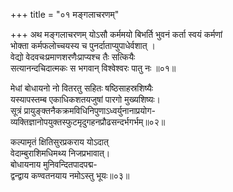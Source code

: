 +++
title = "०१ मङ्गलाचरणम्"

+++
अथ मङ्गलाचरणम्
योऽसौ कर्ममयो बिभर्ति भुवनं कर्ता स्वयं कर्मणां  
भोक्ता कर्मफलोच्चयस्य च पुनर्दाताप्युपाधेर्वशात्  ।  
वेद्यो वेदवचःप्रमाणशरणैःप्राप्यश्च तैः सत्कियैः  
सत्यानन्दचिदात्मकः स भगवान् विश्वेश्वरः पातु नः ॥०१॥

मेधां बोधायनो नो वितरतु सहितः षष्ठिसाहस्रशिष्यैः  
यस्यापस्तम्ब एकाधिकशतयजुषां पारगो मुख्यशिष्यः।  
सूत्रं प्रायुङ्क्तनैकक्रमविधिनिपुणाऽध्वर्युनानाप्रयोग-  
व्यक्तिज्ञानोपयुक्तस्फुटमृदुगहनप्रौढसन्दर्भगर्भम्॥०२॥   

कल्पामृतं क्षितिसुरप्रकराय योऽदात्  
वेदाम्बुराशिमधिमथ्य निजप्रभावात्।  
बोधायनाय मुनिवन्दितपादपद्म-  
द्वन्द्वाय कण्वतनयाय नमोऽस्तु भूयः॥०३॥  
